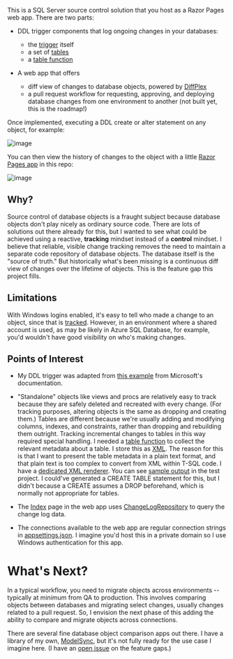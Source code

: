 This is a SQL Server source control solution that you host as a Razor Pages web app. There are two parts:

- DDL trigger components that log ongoing changes in your databases:
  - the [trigger](https://github.com/adamfoneil/ChangeLogUtil/blob/master/Trigger.sql) itself
  - a set of [tables](https://github.com/adamfoneil/ChangeLogUtil/blob/master/Tables.sql)
  - a [table function](https://github.com/adamfoneil/ChangeLogUtil/blob/master/TableComponents.sql)

- A web app that offers
  - diff view of changes to database objects, powered by [DiffPlex](https://github.com/mmanela/diffplex)
  - a pull request workflow for requesting, approving, and deploying database changes from one environment to another (not built yet, this is the roadmap!)

Once implemented, executing a DDL create or alter statement on any object, for example:

![image](https://user-images.githubusercontent.com/4549398/127789248-29c52b3c-64db-4abd-b737-0b1eb34737f3.png)

You can then view the history of changes to the object with a little [Razor Pages app](https://github.com/adamfoneil/ChangeLogUtil/tree/master/ChangeLog.Web) in this repo:

![image](https://user-images.githubusercontent.com/4549398/127789297-5bda234a-72a7-423d-a685-54e580ede26c.png)


## Why?
Source control of database objects is a fraught subject because database objects don't play nicely as ordinary source code. There are lots of solutions out there already for this, but I wanted to see what could be achieved using a reactive, **tracking** mindset instead of a **control** mindset. I believe that reliable, visible change tracking removes the need to maintain a separate code repository of database objects. The database itself is the "source of truth." But historically what's been missing is a continuous diff view of changes over the lifetime of objects. This is the feature gap this project fills.

## Limitations
With Windows logins enabled, it's easy to tell who made a change to an object, since that is [tracked](https://github.com/adamfoneil/ChangeLogUtil/blob/master/Tables.sql#L9). However, in an environment where a shared account is used, as may be likely in Azure SQL Database, for example, you'd wouldn't have good visibility on who's making changes.

## Points of Interest
- My DDL trigger was adapted from [this example](https://docs.microsoft.com/en-us/sql/t-sql/functions/eventdata-transact-sql?view=sql-server-ver15#b-creating-a-log-table-with-event-data-in-a-ddl-trigger) from Microsoft's documentation.

- "Standalone" objects like views and procs are relatively easy to track because they are safely deleted and recreated with every change. (For tracking purposes, altering objects is the same as dropping and creating them.) Tables are different because we're usually adding and modifying columns, indexes, and constraints, rather than dropping and rebuilding them outright. Tracking incremental changes to tables in this way required special handling. I needed a [table function](https://github.com/adamfoneil/ChangeLogUtil/blob/master/TableComponents.sql) to collect the relevant metadata about a table. I store this as [XML](https://github.com/adamfoneil/ChangeLogUtil/blob/master/Trigger.sql#L48-L49). The reason for this is that I want to present the table metadata in a plain text format, and that plain text is too complex to convert from XML within T-SQL code. I have a [dedicated XML renderer](https://github.com/adamfoneil/ChangeLogUtil/blob/master/ChangeLog.Services/TableDefRenderer.cs). You can see [sample output](https://github.com/adamfoneil/ChangeLogUtil/blob/master/ChangeLog.Test/Resources/Appointment.txt) in the test project. I could've generated a CREATE TABLE statement for this, but I didn't because a CREATE assumes a DROP beforehand, which is normally not appropriate for tables.

- The [Index](https://github.com/adamfoneil/ChangeLogUtil/blob/master/ChangeLog.Web/Pages/Index.cshtml) page in the web app uses [ChangeLogRepository](https://github.com/adamfoneil/ChangeLogUtil/blob/master/ChangeLog.Services/ChangeLogRepository.cs) to query the change log data.

- The connections available to the web app are regular connection strings in [appsettings.json](https://github.com/adamfoneil/ChangeLogUtil/blob/master/ChangeLog.Web/appsettings.json#L2-L5). I imagine you'd host this in a private domain so I use Windows authentication for this app.

# What's Next?
In a typical workflow, you need to migrate objects across environments -- typically at minimum from QA to production. This involves comparing objects between databases and migrating select changes, usually changes related to a pull request. So, I envision the next phase of this adding the ability to compare and migrate objects across connections.

There are several fine database object comparison apps out there. I have a library of my own, [ModelSync](https://github.com/adamfoneil/ModelSync), but it's not fully ready for the use case I imagine here. (I have an [open issue](https://github.com/adamfoneil/ModelSync/issues/16) on the feature gaps.)


